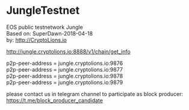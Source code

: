 # JungleTestnet
EOS public testnetwork Jungle   
Based on: SuperDawn-2018-04-18  
by: http://CryptoLions.io  

http://jungle.cryptolions.io:8888/v1/chain/get_info

p2p-peer-address = jungle.cryptolions.io:9876  
p2p-peer-address = jungle.cryptolions.io:9877   
p2p-peer-address = jungle.cryptolions.io:9878  
p2p-peer-address = jungle.cryptolions.io:9879  
  
  
  
please contact us in telegram channel to participate as block producer: https://t.me/block_producer_candidate
